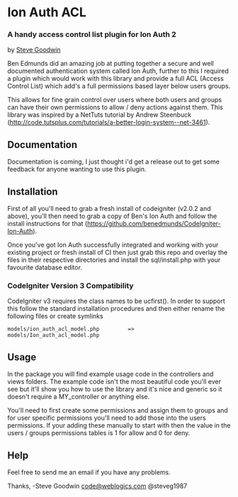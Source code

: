 # Ion Auth ACL
### A handy access control list plugin for Ion Auth 2
by [Steve Goodwin](https://uk.linkedin.com/pub/steve-goodwin/11/979/91a)

Ben Edmunds did an amazing job at putting together a secure and well documented authentication system called Ion Auth, further to this I required a plugin which would work with this library and provide a full ACL (Access Control List) which add's a full permissions based layer below users groups.

This allows for fine grain control over users where both users and groups can have their own permissions to allow / deny actions against them. This library was inspired by a NetTuts tutorial by Andrew Steenbuck (http://code.tutsplus.com/tutorials/a-better-login-system--net-3461).

## Documentation
Documentation is coming, I just thought i'd get a release out to get some feedback for anyone wanting to use this plugin.

## Installation

First of all you'll need to grab a fresh install of codeigniter (v2.0.2 and above), you'll then need to grab a copy of Ben's Ion Auth and follow the install instructions for that (https://github.com/benedmunds/CodeIgniter-Ion-Auth).

Once you've got Ion Auth successfully integrated and working with your existing project or fresh install of CI then just grab this repo and overlay the files in their respective directories and install the sql/install.php with your favourite database editor.

### CodeIgniter Version 3 Compatibility

CodeIgniter v3 requires the class names to be ucfirst().  In order to support this follow the standard installation procedures and then either rename the following files or create symlinks

	models/ion_auth_acl_model.php         =>   models/Ion_auth_acl_model.php

## Usage

In the package you will find example usage code in the controllers and views
folders.  The example code isn't the most beautiful code you'll ever see but
it'll show you how to use the library and it's nice and generic so it doesn't
require a MY_controller or anything else.

You'll need to first create some permissions and assign them to groups and for user specific permissions you'll need to add those into the users permissions. If your adding these manually to start with then the value in the users / groups permissions tables is 1 for allow and 0 for deny.

## Help

Feel free to send me an email if you have any problems.


Thanks,
-Steve Goodwin
 code@weblogics.com
 @steveg1987
